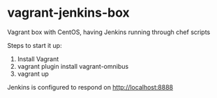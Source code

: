 vagrant-jenkins-box
===================

Vagrant box with CentOS, having Jenkins running through chef scripts

Steps to start it up:

1. Install Vagrant
2. vagrant plugin install vagrant-omnibus
3. vagrant up

Jenkins is configured to respond on [http://localhost:8888](http://localhost:8888)
